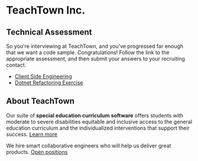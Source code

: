 # TeachTown Inc.
## Technical Assessment
So you're interviewing at TeachTown, and you've progressed far enough that we want a code sample. Congratulations! Follow the link to the appropriate assessment, and then submit your answers to your recruiting contact. 

* [Client Side Engineering](client.md)
* [Dotnet Refactoring Exercise](dotnet/TeachTown.Refactoring.CSharp/README.md)

## About TeachTown
Our suite of __special education curriculum software__ offers students with moderate to severe disabilities equitable and inclusive access to the general education curriculum and the individualized interventions that support their success. [Learn more](https://web.teachtown.com/)

We hire smart collaborative engineers who will help us deliver great products. [Open positions](https://web.teachtown.com/careers/)
